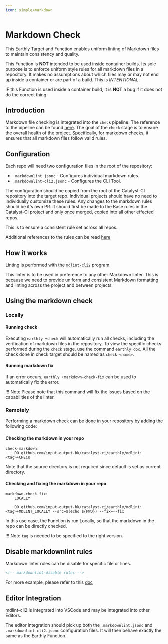 ```yaml
---
icon: simple/markdown
---
```


# Markdown Check

This Earthly Target and Function enables uniform linting of Markdown files to maintain consistency and quality.

This Function is **NOT** intended to be used inside container builds.
Its sole purpose is to enforce uniform style rules for all markdown files in a repository.
It makes no assumptions about which files may or may not end up inside a container or are part of a build.
This is *INTENTIONAL*.

IF this Function is used inside a container build, it is **NOT** a bug if it does not do the correct thing.

## Introduction

Markdown file checking is integrated into the `check` pipeline.
The reference to the pipeline can be found [here](https://input-output-hk.github.io/catalyst-ci/onboarding/).
The goal of the `check` stage is to ensure the overall health of the project.
Specifically, for markdown checks, it ensures that all markdown files follow valid rules.

## Configuration

Each repo will need two configuration files in the root of the repository:

* `.markdownlint.jsonc` - Configures individual markdown rules.
* `.markdownlint-cli2.jsonc` - Configures the CLI Tool.

The configuration should be copied from the root of the Catalyst-CI repository into the target repo.
Individual projects should have no need to individually customize these rules.
Any changes to the markdown rules should be it's own PR.
It should first be made to the Base rules in the Catalyst-CI project and only once merged, copied into all other effected repos.

This is to ensure a consistent rule set across all repos.

Additional references to the rules can be read [here](https://github.com/DavidAnson/markdownlint/)

## How it works

Linting is performed with the [`mdlint-cli2`](https://github.com/DavidAnson/markdownlint-cli2) program.

This linter is to be used in preference to any other Markdown linter.
This is because we need to provide uniform and consistent Markdown formatting and linting across the project and between projects.

## Using the markdown check

### Locally

#### Running check

Executing `earthly +check` will automatically run all checks, including the verification of markdown files in the repository.
To view the specific checks performed during the `check` stage, use the command `earthly doc`.
All the check done in check target should be named as `check-<name>`.

#### Running markdown fix

If an error occurs, `earthly +markdown-check-fix` can be used to automatically fix the error.
<!-- markdownlint-disable max-one-sentence-per-line -->
!!! Note
    Please note that this command will fix the issues based on the capabilities of the linter.
<!-- markdownlint-enable max-one-sentence-per-line -->

### Remotely

Performing a markdown check can be done in your repository by adding the following code:

#### Checking the markdown in your repo

```earthfile
check-markdown:
    DO github.com/input-output-hk/catalyst-ci/earthly/mdlint:<tag>+CHECK
```

Note that the source directory is not required since default is set as current directory.

#### Checking and fixing the markdown in your repo

```earthfile
markdown-check-fix:
    LOCALLY

    DO github.com/input-output-hk/catalyst-ci/earthly/mdlint:<tag>+MDLINT_LOCALLY --src=$(echo ${PWD}) --fix=--fix
```

In this use case, the Function is run Locally, so that the markdown in the repo can be directly checked.

<!-- markdownlint-disable max-one-sentence-per-line -->
!!! Note
    `tag` is needed to be specified to the right version.
<!-- markdownlint-enable max-one-sentence-per-line -->

## Disable markdownlint rules

Markdown linter rules can be disable for specific file or lines.

``` html
<!-- markdownlint-disable rules -->
```

For more example, please refer to this [doc](https://github.com/DavidAnson/markdownlint/#configuration)

## Editor Integration

mdlint-cli2 is integrated into VSCode and may be integrated into other Editors.

The editor integration should pick up both the `.markdownlint.jsonc` and `.markdownlint-cli2.jsonc` configuration files.
It will then behave exactly the same as the Earthly Function.
